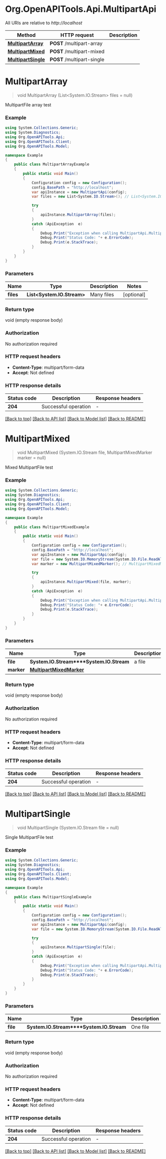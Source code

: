 # Org.OpenAPITools.Api.MultipartApi

All URIs are relative to *http://localhost*

Method | HTTP request | Description
------------- | ------------- | -------------
[**MultipartArray**](MultipartApi.md#multipartarray) | **POST** /multipart-array | 
[**MultipartMixed**](MultipartApi.md#multipartmixed) | **POST** /multipart-mixed | 
[**MultipartSingle**](MultipartApi.md#multipartsingle) | **POST** /multipart-single | 


<a name="multipartarray"></a>
# **MultipartArray**
> void MultipartArray (List<System.IO.Stream> files = null)



MultipartFile array test

### Example
```csharp
using System.Collections.Generic;
using System.Diagnostics;
using Org.OpenAPITools.Api;
using Org.OpenAPITools.Client;
using Org.OpenAPITools.Model;

namespace Example
{
    public class MultipartArrayExample
    {
        public static void Main()
        {
            Configuration config = new Configuration();
            config.BasePath = "http://localhost";
            var apiInstance = new MultipartApi(config);
            var files = new List<System.IO.Stream>(); // List<System.IO.Stream> | Many files (optional) 

            try
            {
                apiInstance.MultipartArray(files);
            }
            catch (ApiException  e)
            {
                Debug.Print("Exception when calling MultipartApi.MultipartArray: " + e.Message );
                Debug.Print("Status Code: "+ e.ErrorCode);
                Debug.Print(e.StackTrace);
            }
        }
    }
}
```

### Parameters

Name | Type | Description  | Notes
------------- | ------------- | ------------- | -------------
 **files** | **List&lt;System.IO.Stream&gt;**| Many files | [optional] 

### Return type

void (empty response body)

### Authorization

No authorization required

### HTTP request headers

 - **Content-Type**: multipart/form-data
 - **Accept**: Not defined


### HTTP response details
| Status code | Description | Response headers |
|-------------|-------------|------------------|
| **204** | Successful operation |  -  |

[[Back to top]](#) [[Back to API list]](../README.md#documentation-for-api-endpoints) [[Back to Model list]](../README.md#documentation-for-models) [[Back to README]](../README.md)

<a name="multipartmixed"></a>
# **MultipartMixed**
> void MultipartMixed (System.IO.Stream file, MultipartMixedMarker marker = null)



Mixed MultipartFile test

### Example
```csharp
using System.Collections.Generic;
using System.Diagnostics;
using Org.OpenAPITools.Api;
using Org.OpenAPITools.Client;
using Org.OpenAPITools.Model;

namespace Example
{
    public class MultipartMixedExample
    {
        public static void Main()
        {
            Configuration config = new Configuration();
            config.BasePath = "http://localhost";
            var apiInstance = new MultipartApi(config);
            var file = new System.IO.MemoryStream(System.IO.File.ReadAllBytes("/path/to/file.txt"));  // System.IO.Stream | a file
            var marker = new MultipartMixedMarker(); // MultipartMixedMarker |  (optional) 

            try
            {
                apiInstance.MultipartMixed(file, marker);
            }
            catch (ApiException  e)
            {
                Debug.Print("Exception when calling MultipartApi.MultipartMixed: " + e.Message );
                Debug.Print("Status Code: "+ e.ErrorCode);
                Debug.Print(e.StackTrace);
            }
        }
    }
}
```

### Parameters

Name | Type | Description  | Notes
------------- | ------------- | ------------- | -------------
 **file** | **System.IO.Stream****System.IO.Stream**| a file | 
 **marker** | [**MultipartMixedMarker**](MultipartMixedMarker.md)|  | [optional] 

### Return type

void (empty response body)

### Authorization

No authorization required

### HTTP request headers

 - **Content-Type**: multipart/form-data
 - **Accept**: Not defined


### HTTP response details
| Status code | Description | Response headers |
|-------------|-------------|------------------|
| **204** | Successful operation |  -  |

[[Back to top]](#) [[Back to API list]](../README.md#documentation-for-api-endpoints) [[Back to Model list]](../README.md#documentation-for-models) [[Back to README]](../README.md)

<a name="multipartsingle"></a>
# **MultipartSingle**
> void MultipartSingle (System.IO.Stream file = null)



Single MultipartFile test

### Example
```csharp
using System.Collections.Generic;
using System.Diagnostics;
using Org.OpenAPITools.Api;
using Org.OpenAPITools.Client;
using Org.OpenAPITools.Model;

namespace Example
{
    public class MultipartSingleExample
    {
        public static void Main()
        {
            Configuration config = new Configuration();
            config.BasePath = "http://localhost";
            var apiInstance = new MultipartApi(config);
            var file = new System.IO.MemoryStream(System.IO.File.ReadAllBytes("/path/to/file.txt"));  // System.IO.Stream | One file (optional) 

            try
            {
                apiInstance.MultipartSingle(file);
            }
            catch (ApiException  e)
            {
                Debug.Print("Exception when calling MultipartApi.MultipartSingle: " + e.Message );
                Debug.Print("Status Code: "+ e.ErrorCode);
                Debug.Print(e.StackTrace);
            }
        }
    }
}
```

### Parameters

Name | Type | Description  | Notes
------------- | ------------- | ------------- | -------------
 **file** | **System.IO.Stream****System.IO.Stream**| One file | [optional] 

### Return type

void (empty response body)

### Authorization

No authorization required

### HTTP request headers

 - **Content-Type**: multipart/form-data
 - **Accept**: Not defined


### HTTP response details
| Status code | Description | Response headers |
|-------------|-------------|------------------|
| **204** | Successful operation |  -  |

[[Back to top]](#) [[Back to API list]](../README.md#documentation-for-api-endpoints) [[Back to Model list]](../README.md#documentation-for-models) [[Back to README]](../README.md)

